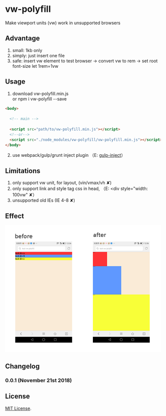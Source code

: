 # vw-polyfill
  Make viewport units (vw) work in unsupported browsers

## Advantage
  1. small: 1kb only
  2. simply: just insert one file
  3. safe: insert vw element to test browser -> convert vw to rem -> set root font-size let 1rem=1vw  
    
## Usage 

  1. download vw-polyfill.min.js  
     or 
     npm i vw-polyfill --save
    
```html
<body>

  <!-- main -->  
  
  <script src="path/to/vw-polyfill.min.js"></script>
  <!--or-->
  <script src="./node_modules/vw-polyfill/vw-polyfill.min.js"></script>
</body>
```

  2. use webpack/gulp/grunt inject plugin （E: [gulp-inject](https://www.npmjs.com/package/gulp-inject)）

  
## Limitations
  1. only support vw unit, for layout, (vin/vmax/vh ✘)
  2. only support link and style tag css in head, （E: <div style="width: 100vw" ✘）
  3. unsupported old IEs (IE 4-8 ✘)

## Effect
  
  ![Image text](https://raw.githubusercontent.com/RaySnow/vw-polyfill/master/test/effect.png)

## Changelog

### 0.0.1 (November 21st 2018) ###


## License

[MIT License](http://opensource.org/licenses/mit-license).

